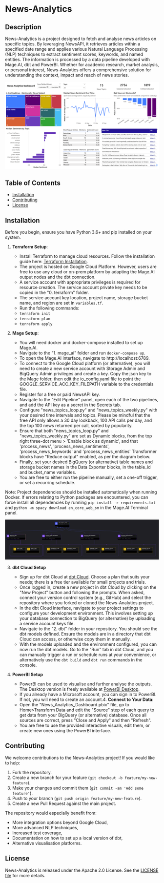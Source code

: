 # News-Analytics

## Description
News-Analytics is a project designed to fetch and analyse news articles on specific topics. By leveraging NewsAPI, it retrieves articles within a specified date range and applies various Natural Language Processing (NLP) techniques to extract sentiment scores, keywords, and named entities. The information is processed by a data pipeline developed with Mage.AI, dbt and PowerBI. Whether for academic research, market analysis, or personal interest, News-Analytics offers a comprehensive solution for understanding the context, impact and reach of news stories.

![Dashboard Sample](Dashboard_Sample.png?raw=true "Dashboard Sample")

## Table of Contents

- [Installation](#installation)
- [Contributing](#contributing)
- [License](#license)


## Installation
Before you begin, ensure you have Python 3.6+ and pip installed on your system.

1. **Terraform Setup**:
   - Install Terraform to manage cloud resources. Follow the installation guide here: [Terraform Installation](https://developer.hashicorp.com/terraform/install).
   - The project is hosted on Google Cloud Platform. However, users are free to use any cloud or on-prem platform by adapting the Mage.AI output nodes and the dbt connection.
   - A service account with appropriate privileges is required for resource creation. The service account private key needs to be copied in the "0. terraform" folder.
   - The service account key location, project name, storage bucket name, and region are set in `variables.tf`.
   - Run the following commands:
   - `terraform init`
   - `terraform plan`
   - `terraform apply`

2. **Mage Setup**:
   - You will need docker and docker-compose installed to set up Mage.AI.
   - Navigate to the "1. mage_ai" folder and run `docker-compose up`.
   - To open the Mage.AI interface, navigate to http://localhost:6789.
   - To connect to the Google Cloud platform (or alternative), you will need to create a new service account with Storage Admin and BigQuery Admin privileges and create a key. Copy the json key to the Mage folder, then edit the io_config.yaml file to point the GOOGLE_SERVICE_ACC_KEY_FILEPATH variable to the credentials file.
   - Register for a free or paid NewsAPI key.
   - Navigate to the "Edit Pipeline" panel, open each of the two pipelines, and add the API key as a secret in the Secrets tab.
   - Configure "news_topics_loop.py" and "news_topics_weekly.py" with your desired time intervals and topics. Please be mindful that the free API only allows a 30 day lookback, 100 API calls per day, and the top 100 news returned per call, sorted by popularity.
   - Ensure that both "news_topics_loop.py" and "news_topics_weekly.py" are set as Dynamic blocks, from the top right three-dot menu > 'Enable block as dynamic', and that 'process_news', 'process_news_sentiments', 'process_news_keywords' and 'process_news_entities' Transformer blocks have "Reduce output" enabled, as per the diagram below.
   - Finally, set your desired BigQuery (or alternative) table names and storage bucket names in the Data Exporter blocks, in the table_id and bucket_name variables.
   - You are free to either run the pipeline manually, set a one-off trigger, or set a recurring schedule.

Note: Project dependencies should be installed automatically when running Docker. If errors relating to Python packages are encountered, you can force install all dependencies by running `pip install -r requirements.txt` and `python -m spacy download en_core_web_sm` in the Mage.AI Terminal panel.

![Data Pipeline Structure](Data%20Pipeline.png?raw=true "Data Pipeline Structure")

3. **dbt Cloud Setup**
   - Sign up for dbt Cloud at [dbt Cloud](https://cloud.getdbt.com/). Choose a plan that suits your needs; there is a free tier available for small projects and trials.
   - Once logged in, create a new project in dbt Cloud by clicking on the "New Project" button and following the prompts. When asked, connect your version control system (e.g., GitHub) and select the repository where you forked or cloned the News-Analytics project.
   - In the dbt Cloud interface, navigate to your project settings to configure your development environment. This involves setting up your database connection to BigQuery (or alternative) by uploading a service account keys file.
   - Navigate to the "2. dbt" folder in your repository. You should see the dbt models defined. Ensure the models are in a directory that dbt Cloud can access, or otherwise copy them in manually.
   - With the models uploaded and the environment configured, you can now run the dbt models. Go to the "Run" tab in dbt Cloud, and you can manually trigger a run or schedule runs at your convenience, or alternatively use the `dbt build` and `dbt run` commands in the console.

4. **PowerBI Setup**
    - PowerBI can be used to visualise and further analyse the outputs. The Desktop version is freely available at [PowerBI Desktop](https://powerbi.microsoft.com/en-us/desktop/).
    - If you already have a Microsoft account, you can sign in to PowerBI. If not, you will need to create an account.4. **Connect to Your Data**:
    - Open the "News_Analytics_Dashboard.pbix" file, go to Home>Transform Data and edit the "Source" step of each query to get data from your BigQuery (or alternative) database. Once all sources are correct, press "Close and Apply" and then "Refresh".
    - You are free to use the provided interactive visuals, edit them, or create new ones using the PowerBI interface.

## Contributing
We welcome contributions to the News-Analytics project! If you would like to help:

1. Fork the repository.
2. Create a new branch for your feature (`git checkout -b feature/my-new-feature`).
3. Make your changes and commit them (`git commit -am 'Add some feature'`).
4. Push to your branch (`git push origin feature/my-new-feature`).
5. Create a new Pull Request against the main project.

The repository would especially benefit from:
- More integration options beyond Google Cloud,
- More advanced NLP techniques,
- Increased test coverage,
- Documentation on how to set up a local version of dbt,
- Alternative visualisation platforms.

## License
News-Analytics is released under the Apache 2.0 License. See the [LICENSE file](https://github.com/0xMMC/News-Analytics?tab=Apache-2.0-1-ov-file) for more details.